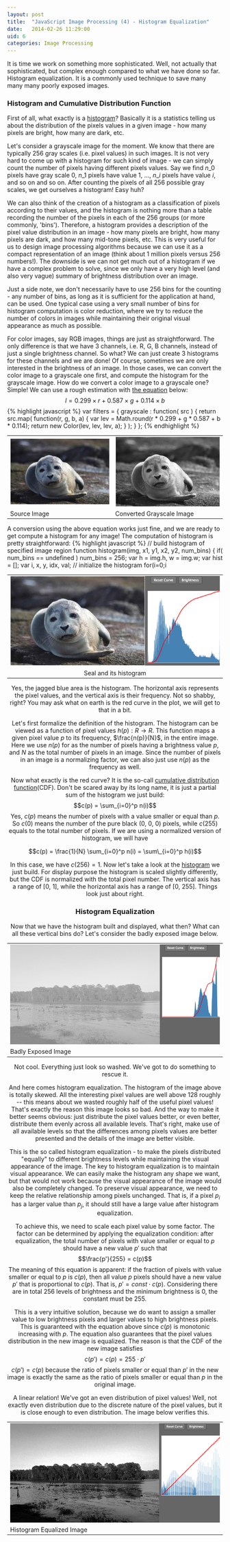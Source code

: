 ```yaml
---
layout: post
title:  "JavaScript Image Processing (4) - Histogram Equalization"
date:   2014-02-26 11:29:00
uid: 6
categories: Image Processing
---
```


It is time we work on something more sophisticated. Well, not actually that sophisticated, but complex enough compared
to what we have done so far. Histogram equalization. It is a commonly used technique to save many many many poorly
exposed images.

### Histogram and Cumulative Distribution Function
First of all, what exactly is a <a href="http://en.wikipedia.org/wiki/Histogram">histogram</a>? Basically it is a statistics
telling us about the distribution of the pixels values in a given image - how many pixels are bright, how many are dark, etc.

Let's consider a grayscale image for the moment. We know that there are typically 256 gray scales (i.e. pixel values) in such images. It
is not very hard to come up with a histogram for such kind of image - we can simply count the number of pixels having different
pixels values. Say we find $n\_0$ pixels have gray scale 0, $n\_1$ pixels have value 1, ..., $n\_i$ pixels have value $i$, and so on and so on.
After counting the pixels of all 256 possible gray scales, we get ourselves a histogram! Easy huh?

We can also think of the creation of a histogram as a classification of pixels according to their values, and the histogram
is nothing more than a table recording the number of the pixels in each of the 256 groups (or more commonly, 'bins'). Therefore,
a histogram provides a description of the pixel value distribution in an image - how many pixels are bright, how many pixels are
dark, and how many mid-tone pixels, etc. This is very useful for us to design image processing algorithms because we
can use it as a compact representation of an image (think about 1 million pixels versus 256 numbers!). The downside is we
can not get much out of a histogram if we have a complex problem to solve, since we only have a very high level (and also very vague)
summary of brightness distribution over an image.

Just a side note, we don't necessarily have to use 256 bins for the counting - any number of bins, as long as it is sufficient for the
application at hand, can be used. One typical case using a very small number of bins for histogram computation is color
reduction, where we try to reduce the number of colors in images while maintaining their original visual appearance as much as possible.

For color images, say RGB images, things are just as straightforward. The only difference is that we have 3 channels, i.e. R, G, B channels,
instead of just a single brightness channel. So what? We can just create 3 histograms for these channels and we are done! Of
course, sometimes we are only interested in the brightness of an image. In those cases, we can convert the color image to
  a grayscale one first, and compute the histogram for the grayscale image. How do we convert a color image to a grayscale one?
Simple! We can use a rough estimation with [the equation](http://en.wikipedia.org/wiki/Grayscale) below:
$$ l = 0.299 \times r + 0.587 \times g + 0.114 \times b $$
{% highlight javascript %}
var filters = {
    grayscale : function( src ) {
        return src.map(
            function(r, g, b, a) {
                var lev = Math.round(r * 0.299 + g * 0.587 + b * 0.114);
                return new Color(lev, lev, lev, a);
            }
        );
    }
};
{% endhighlight %}

<div align="center">
<table>
<tr>
<td><img class="post exampleimg" src="/projects/imageprocjs/seal.jpg"></td>
<td><img class="post exampleimg" src="/projects/imageprocjs/images/grayscale.png"></td>
</tr>
<tr>
<td>Source Image</td><td>Converted Grayscale Image</td>
</tr>
</table>
</div>
A conversion using the above equation works just fine, and we are ready to get compute a histogram for any image!
The computation of histogram is pretty straightforward:
{% highlight javascript %}
// build histogram of specified image region
function histogram(img, x1, y1, x2, y2, num_bins) {
    if( num_bins == undefined )
        num_bins = 256;
    var h = img.h, w = img.w;
    var hist = [];
    var i, x, y, idx, val;
    // initialize the histogram
    for(i=0;i<num_bins;++i)
        hist[i] = 0;
    // loop over every single pixel
    for(y=y1,idx=0;y<y2;++y) {
        for(x=x1;x<x2;++x,idx+=4) {
            // figure out which bin it is in
            val = Math.floor((img.data[idx] / 255.0) * (num_bins-1));
            ++hist[val];
        }
    }
    return hist;
}
{% endhighlight %}
<div id="histimg" align="center">
<table>
<tr><td><img class="post exampleimg" src="/projects/imageprocjs/images/hist0.png"></td></tr>
<tr><td>Seal and its histogram</td></tr>
</table>
</div>

Yes, the jagged blue area is the histogram. The horizontal axis represents the pixel values, and the vertical axis is
 their frequency. Not so shabby, right? You may ask what on earth is the red curve in the plot, we
 will get to that in a bit.

Let's first formalize the definition of the histogram. The histogram can be viewed as a function of pixel values $h(p): R \to R$.
This function maps a given pixel value $p$ to its frequency, $\frac{n(p)}{N}$, in the entire image. Here we use
$n(p)$ for as the number of pixels having a brightness value $p$, and $N$ as the total number of pixels in an image. Since
the number of pixels in an image is a normalizing factor, we can also just use $n(p)$ as the frequency as well.

Now what exactly is the red curve? It is the so-call [cumulative distribution function](http://en.wikipedia.org/wiki/Cumulative_distribution_function)(CDF).
Don't be scared away by its long name, it is just a partial sum of the histogram we just build:
$$c(p) = \sum_{i=0}^p n(i)$$
Yes, $c(p)$ means the number of pixels with a value smaller or equal than $p$. So $c(0)$ means the number of the pure black (0, 0, 0) pixels,
 while $c(255)$ equals to the total number of pixels. If we are using a normalized version of histogram, we will have

$$c(p) = \frac{1}{N} \sum_{i=0}^p n(i) = \sum\_{i=0}^p h(i)$$

In this case, we have $c(256)=1$. Now let's take a look at the [histogram](#histimg) we just build. For display purpose the histogram
 is scaled slightly differently, but the CDF is normalized with the total pixel number. The vertical axis has a range of [0, 1],
 while the horizontal axis has a range of [0, 255]. Things look just about right.

### Histogram Equalization
Now that we have the histogram built and displayed, what then? What can all these vertical bins do? Let's consider the badly exposed image below.
<div align="center">
<table>
<tr><td><img class="post exampleimg" src="/projects/imageprocjs/images/histL0.png"></td></tr>
<tr><td>Badly Exposed Image</td></tr>
</table>

Not cool. Everything just look so washed. We've got to do something to rescue it.

And here comes histogram equalization. The histogram of the image above is totally skewed. All the interesting pixel values are well above 128 roughly -- this means about we wasted roughly half of the useful pixel values! That's exactly the reason this image looks so bad. And the way to make it better seems obvious: just distribute the pixel values better, or even better, distribute them evenly across all available levels. That's right, make use of all available levels so that the differences among pixels values are better presented and the details of the image are better visible.

This is the so called histogram equalization - to make the pixels distributed "equally" to different brightness levels while maintaining the visual appearance of the image. The key to histogram equalization is to maintain visual appearance. We can easily make the histogram any shape we want, but that would not work because the visual appearance of the image would also be completely changed. To preserve visual appearance, we need to keep the relative relationship among pixels unchanged. That is, if a pixel $p_i$ has a larger value than $p_j$, it should still have a large value after histogram equalization.

To achieve this, we need to scale each pixel value by some factor. The factor can be determined by applying the equalization condition: after equalization, the total number of pixels with value smaller or equal to $p$ should have a new value $p'$ such that
$$\frac{p'}{255} = c(p)$$
The meaning of this equation is apparent: if the fraction of pixels with value smaller or equal to $p$ is $c(p)$, then all value $p$ pixels should have a new value $p'$ that is proportional to $c(p)$. That is, $p' = const \cdot c(p)$. Considering there are in total 256 levels of brightness and the minimum brightness is 0, the constant must be 255.

This is a very intuitive solution, because we do want to assign a smaller value to low brightness pixels and larger values to high brightness pixels. This is guaranteed with the equation above since $c(p)$ is monotonic increasing with $p$. The equation also guarantees that the pixel values distribution in the new image is equalized. The reason is that the CDF of the new image satisfies
$$c(p') = c(p) = 255\cdot p'$$
$c(p') = c(p)$ because the ratio of pixels smaller or equal than $p'$ in the new image is exactly the same as the ratio of pixels smaller or equal than $p$ in the original image.

A linear relation! We've got an even distribution of pixel values! Well, not exactly even distribution due to the discrete nature of the pixel values, but it is close enough to even distribution. The image below verifies this.
<table>
<tr><td><img class="post exampleimg" src="/projects/imageprocjs/images/histL1.png"></td></tr>
<tr><td>Histogram Equalized Image</td></tr>
</table>
</div>
